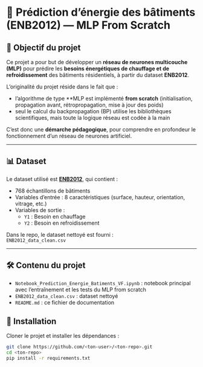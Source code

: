 # 🏢 Prédiction d’énergie des bâtiments (ENB2012) — MLP From Scratch

## 🎯 Objectif du projet
Ce projet a pour but de développer un **réseau de neurones multicouche (MLP)** pour prédire les **besoins énergétiques de chauffage et de refroidissement** des bâtiments résidentiels, à partir du dataset **ENB2012**.

L’originalité du projet réside dans le fait que :
- l’algorithme de type **MLP est implémenté **from scratch** (initialisation, propagation avant, rétropropagation, mise à jour des poids)  
- seul le calcul du backpropagation (BP) utilise les bibliothèques scientifiques, mais toute la logique réseau est codée à la main  

C’est donc une **démarche pédagogique**, pour comprendre en profondeur le fonctionnement d’un réseau de neurones artificiel.

---

## 📊 Dataset
Le dataset utilisé est **[ENB2012](https://archive.ics.uci.edu/ml/datasets/energy+efficiency)**, qui contient :
- 768 échantillons de bâtiments
- Variables d’entrée : 8 caractéristiques (surface, hauteur, orientation, vitrage, etc.)
- Variables de sortie : 
  - `Y1` : Besoin en chauffage  
  - `Y2` : Besoin en refroidissement  

Dans le repo, le dataset nettoyé est fourni :  
`ENB2012_data_clean.csv`

---

## 🛠️ Contenu du projet
- `Notebook_Prediction_Energie_Batiments_VF.ipynb` : notebook principal avec l’entraînement et les tests du MLP from scratch  
- `ENB2012_data_clean.csv` : dataset nettoyé  
- `README.md` : ce fichier de documentation  


## 🚀 Installation
Cloner le projet et installer les dépendances :
```bash
git clone https://github.com/<ton-user>/<ton-repo>.git
cd <ton-repo>
pip install -r requirements.txt

